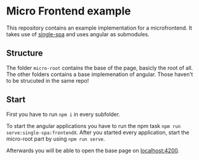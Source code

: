 # Micro Frontend example
This repository contains an example implementation for a microfrontend. It takes use of [single-spa](https://single-spa.js.org/docs/getting-started-overview) and uses angular as submodules.

## Structure
The folder `micro-root` contains the base of the page, basicly the root of all.
The other folders contains a base implemenation of angular. Those haven't to be strucuted in the same repo!

## Start
First you have to run `npm i` in every subfolder.

To start the angular applications you have to run the npm task `npm run serve:single-spa:frontendX`. After you started every application, start the micro-root part by using `npm run serve`. 

Afterwards you will be able to open the base page on [localhost:4200](localhost:4200).